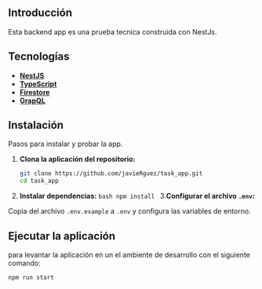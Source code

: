 ## Introducción

Esta backend app es una prueba tecnica construida con NestJs.

## Tecnologías

- **[NestJS](https://nestjs.com/)**
- **[TypeScript](https://www.typescriptlang.org/)**
- **[Firestore](https://firebase.google.com/products/firestore)**
- **[GrapQL](https://graphql.org/)**

## Instalación

Pasos para instalar y probar la app.

1. **Clona la aplicación del repositorio:**
   ```bash
   git clone https://github.com/javieRguez/task_app.git
   cd task_app
   ```
2. **Instalar dependencias:**
   `bash
    npm install
    ` 3.**Configurar el archivo `.env`:**

Copia del archivo `.env.example` a `.env` y configura las variables de entorno.

## Ejecutar la aplicación

para levantar la aplicación en un el ambiente de desarrollo con el siguiente comando:

```bash
npm run start

```
